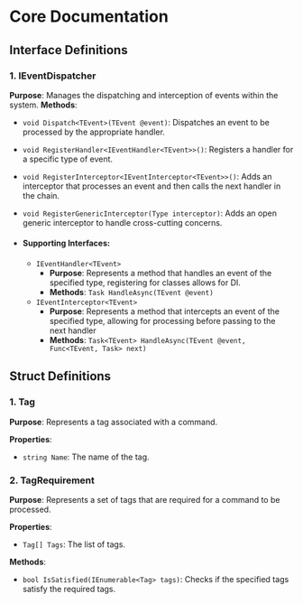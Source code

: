 # Core Documentation

## Interface Definitions

### 1. IEventDispatcher

**Purpose**: Manages the dispatching and interception of events within the system.
**Methods**:

- `void Dispatch<TEvent>(TEvent @event)`: Dispatches an event to be processed by the appropriate handler.
- `void RegisterHandler<IEventHandler<TEvent>>()`: Registers a handler for a specific type of event.
- `void RegisterInterceptor<IEventInterceptor<TEvent>>()`: Adds an interceptor that processes an event and then calls
  the next handler in the chain.
- `void RegisterGenericInterceptor(Type interceptor)`: Adds an open generic interceptor to handle cross-cutting
  concerns.

- #### Supporting Interfaces:
    - `IEventHandler<TEvent>`
        - **Purpose**: Represents a method that handles an event of the specified type, registering for classes allows
          for DI.
        - **Methods**: `Task HandleAsync(TEvent @event)`
    - `IEventInterceptor<TEvent>`
        - **Purpose**: Represents a method that intercepts an event of the specified type, allowing for processing
          before passing to the next handler
        - **Methods**: `Task<TEvent> HandleAsync(TEvent @event, Func<TEvent, Task> next)`

## Struct Definitions

### 1. Tag

**Purpose**: Represents a tag associated with a command.

**Properties**:

- `string Name`: The name of the tag.

### 2. TagRequirement

**Purpose**: Represents a set of tags that are required for a command to be processed.

**Properties**:

- `Tag[] Tags`: The list of tags.

**Methods**:

- `bool IsSatisfied(IEnumerable<Tag> tags)`: Checks if the specified tags satisfy the required tags.